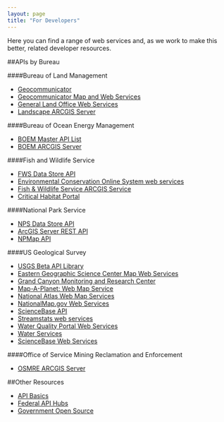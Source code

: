 ```yaml
---
layout: page
title: "For Developers"
---
```


Here you can find a range of web services and, as we work to make this better, related developer resources.

##APIs by Bureau

####Bureau of Land Management
+ [Geocommunicator](http://www.blm.gov/nils/GeoComm/home_services.html)
+ [Geocommunicator Map and Web Services](http://www.geocommunicator.gov/GeoComm/services.htm)
+ [General Land Office Web Services](http://www.glorecords.blm.gov/WebServices/glorecords.asmx)
+ [Landscape ARCGIS Server](http://www.landscape.blm.gov/ArcGIS/rest/services)

####Bureau of Ocean Energy Management
+ [BOEM Master API List](http://www.data.boem.gov/homepg/data_center/well/api/master.asp)
+ [BOEM ARCGIS Server](http://gis.boemre.gov/arcgis/sdk/rest/)

####Fish and Wildlife Service
+ [FWS Data Store API](http://ecos.fws.gov/servcatservices/)
+ [Environmental Conservation Online System web services](http://ecos.fws.gov/tat_services/)
+ [Fish &amp; Wildlife Service ARCGIS Service](http://gis.fws.gov/arcgis/)
+ [Critical Habitat Portal](http://criticalhabitat.fws.gov/)

####National Park Service
+ [NPS Data Store API](https://irma.nps.gov/App/)
+ [ArcGIS Server REST API](http://mapservices.nps.gov/arcgis/sdk/rest/index.html?query.html)
+ [NPMap API](http://www.nps.gov/npmap/support/library/api/)

####US Geological Survey
+ [USGS Beta API Library](http://beta.usgs.gov/products/products.html?utm_source=nav_upper&utm_medium=products_nav&utm_campaign=beta#usgs_apis)
+ [Eastern Geographic Science Center Map Web Services](http://sscweb.gsfc.nasa.gov/WebServices/)
+ [Grand Canyon Monitoring and Research Center](http://www.gcmrc.gov/WebService.asmx)
+ [Map-A-Planet: Web Map Service](http://www.mapaplanet.gov/explorer/help/wmsUserDoc.html)
+ [National Atlas Web Map Services](http://nationalatlas.gov/infodocs/webservices.html)
+ [NationalMap.gov Web Services](http://services.nationalmap.gov/)
+ [ScienceBase API](https://www.sciencebase.gov/confluence/display/sciencebase/ScienceBase+Item+Services)
+ [Streamstats web services](http://streamstatsags.cr.usgs.gov/webservices/wsui.htm)
+ [Water Quality Portal Web Services](http://www.waterqualitydata.us/webservices_documentation.jsp)
+ [Water Services](http://waterservices.usgs.gov/)
+ [ScienceBase Web Services](https://www.sciencebase.gov/catalog/items?filter0=browseCategory%3DData)

####Office of Service Mining Reclamation and Enforcement
+ [OSMRE ARCGIS Server](http://geomine.osmre.gov/ArcGIS/rest)


##Other Resources
+ [API Basics](http://www.howto.gov/api)
+ [Federal API Hubs](https://github.com/GSA/slash-developer-pages#readme)
+ [Government Open Source](http://gsa.github.io/federal-open-source-repos/)